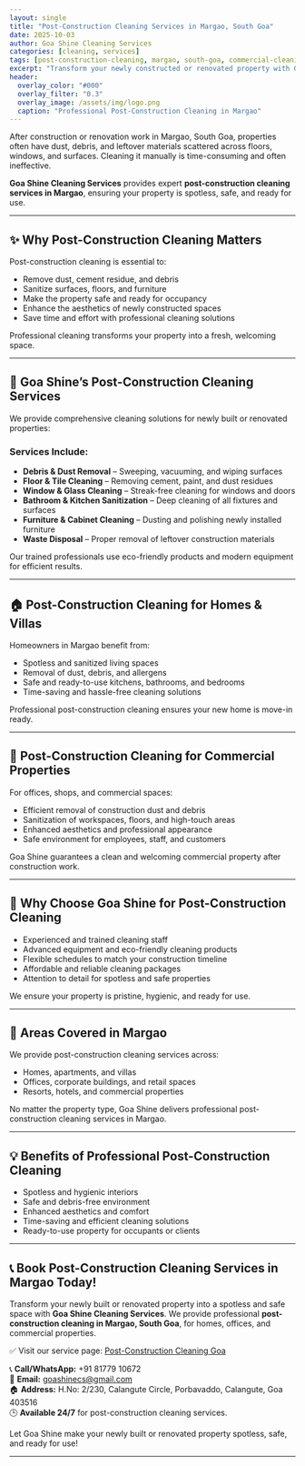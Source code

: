 ```yaml
---
layout: single
title: "Post-Construction Cleaning Services in Margao, South Goa"
date: 2025-10-03
author: Goa Shine Cleaning Services
categories: [cleaning, services]
tags: [post-construction-cleaning, margao, south-goa, commercial-cleaning]
excerpt: "Transform your newly constructed or renovated property with Goa Shine’s professional post-construction cleaning services in Margao, South Goa."
header:
  overlay_color: "#000"
  overlay_filter: "0.3"
  overlay_image: /assets/img/logo.png
  caption: "Professional Post-Construction Cleaning in Margao"
---
```


After construction or renovation work in Margao, South Goa, properties often have dust, debris, and leftover materials scattered across floors, windows, and surfaces. Cleaning it manually is time-consuming and often ineffective.  

**Goa Shine Cleaning Services** provides expert **post-construction cleaning services in Margao**, ensuring your property is spotless, safe, and ready for use.

---

## ✨ Why Post-Construction Cleaning Matters
Post-construction cleaning is essential to:  
- Remove dust, cement residue, and debris  
- Sanitize surfaces, floors, and furniture  
- Make the property safe and ready for occupancy  
- Enhance the aesthetics of newly constructed spaces  
- Save time and effort with professional cleaning solutions  

Professional cleaning transforms your property into a fresh, welcoming space.

---

## 🌟 Goa Shine’s Post-Construction Cleaning Services
We provide comprehensive cleaning solutions for newly built or renovated properties:

### Services Include:
- **Debris & Dust Removal** – Sweeping, vacuuming, and wiping surfaces  
- **Floor & Tile Cleaning** – Removing cement, paint, and dust residues  
- **Window & Glass Cleaning** – Streak-free cleaning for windows and doors  
- **Bathroom & Kitchen Sanitization** – Deep cleaning of all fixtures and surfaces  
- **Furniture & Cabinet Cleaning** – Dusting and polishing newly installed furniture  
- **Waste Disposal** – Proper removal of leftover construction materials  

Our trained professionals use eco-friendly products and modern equipment for efficient results.

---

## 🏠 Post-Construction Cleaning for Homes & Villas
Homeowners in Margao benefit from:  
- Spotless and sanitized living spaces  
- Removal of dust, debris, and allergens  
- Safe and ready-to-use kitchens, bathrooms, and bedrooms  
- Time-saving and hassle-free cleaning solutions  

Professional post-construction cleaning ensures your new home is move-in ready.

---

## 🏢 Post-Construction Cleaning for Commercial Properties
For offices, shops, and commercial spaces:  
- Efficient removal of construction dust and debris  
- Sanitization of workspaces, floors, and high-touch areas  
- Enhanced aesthetics and professional appearance  
- Safe environment for employees, staff, and customers  

Goa Shine guarantees a clean and welcoming commercial property after construction work.

---

## 🚿 Why Choose Goa Shine for Post-Construction Cleaning
- Experienced and trained cleaning staff  
- Advanced equipment and eco-friendly cleaning products  
- Flexible schedules to match your construction timeline  
- Affordable and reliable cleaning packages  
- Attention to detail for spotless and safe properties  

We ensure your property is pristine, hygienic, and ready for use.

---

## 📍 Areas Covered in Margao
We provide post-construction cleaning services across:  
- Homes, apartments, and villas  
- Offices, corporate buildings, and retail spaces  
- Resorts, hotels, and commercial properties  

No matter the property type, Goa Shine delivers professional post-construction cleaning services in Margao.

---

## 💡 Benefits of Professional Post-Construction Cleaning
- Spotless and hygienic interiors  
- Safe and debris-free environment  
- Enhanced aesthetics and comfort  
- Time-saving and efficient cleaning solutions  
- Ready-to-use property for occupants or clients  

---

## 📞 Book Post-Construction Cleaning Services in Margao Today!
Transform your newly built or renovated property into a spotless and safe space with **Goa Shine Cleaning Services**. We provide professional **post-construction cleaning in Margao, South Goa**, for homes, offices, and commercial properties.  

✅ Visit our service page: [Post-Construction Cleaning Goa](https://www.goashinecs.com/post-construction-cleaning-goa.html)  

📞 **Call/WhatsApp:** +91 81779 10672  
📧 **Email:** goashinecs@gmail.com  
🏠 **Address:** H.No: 2/230, Calangute Circle, Porbavaddo, Calangute, Goa 403516  
🕒 **Available 24/7** for post-construction cleaning services.  

Let Goa Shine make your newly built or renovated property spotless, safe, and ready for use!  

---
